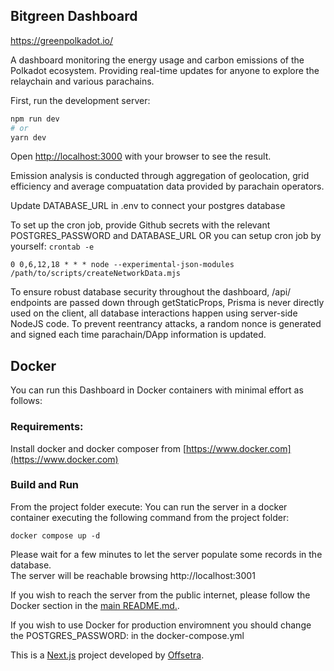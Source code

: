 ## Bitgreen Dashboard

https://greenpolkadot.io/

A dashboard monitoring the energy usage and carbon emissions of the Polkadot ecosystem. Providing real-time updates for anyone to explore the relaychain and various parachains.

First, run the development server:

```bash
npm run dev
# or
yarn dev
```

Open [http://localhost:3000](http://localhost:3000) with your browser to see the result.

Emission analysis is conducted through aggregation of geolocation, grid efficiency and average compuatation data provided by parachain operators.

Update DATABASE_URL in .env to connect your postgres database

To set up the cron job, provide Github secrets with the relevant POSTGRES_PASSWORD and DATABASE_URL
OR you can setup cron job by yourself:
`crontab -e`
```
0 0,6,12,18 * * * node --experimental-json-modules /path/to/scripts/createNetworkData.mjs
```

To ensure robust database security throughout the dashboard, /api/ endpoints are passed down through getStaticProps, Prisma is never directly used on the client, all database interactions happen using server-side NodeJS code. To prevent reentrancy attacks, a random nonce is generated and signed each time parachain/DApp information is updated.

## Docker

You can run this Dashboard in  Docker containers with minimal effort as follows:  

### Requirements:  
Install docker and docker composer from [https://www.docker.com](https://www.docker.com)  

### Build and Run  
From the project folder execute: 
You can run the server in a docker container executing the following command from the
project folder:  

```
docker compose up -d
```
Please wait for a few minutes to let the server populate some records in the
database.  
The server will be reachable browsing http://localhost:3001  

If you wish to reach the server from the public internet, please follow the Docker section in the [main README.md.](../README.md).

If you wish to use Docker for production enviromnent you should change the POSTGRES_PASSWORD: in the docker-compose.yml
  
This is a [Next.js](https://nextjs.org/) project developed by [Offsetra](https://offsetra.com/).


